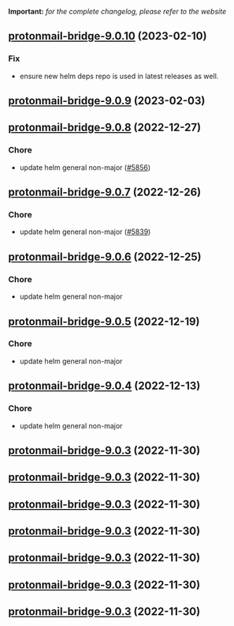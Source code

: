 **Important:**
*for the complete changelog, please refer to the website*




## [protonmail-bridge-9.0.10](https://github.com/truecharts/charts/compare/protonmail-bridge-9.0.9...protonmail-bridge-9.0.10) (2023-02-10)

### Fix

- ensure new helm deps repo is used in latest releases as well.
  
  


## [protonmail-bridge-9.0.9](https://github.com/truecharts/charts/compare/protonmail-bridge-9.0.8...protonmail-bridge-9.0.9) (2023-02-03)




## [protonmail-bridge-9.0.8](https://github.com/truecharts/charts/compare/protonmail-bridge-9.0.7...protonmail-bridge-9.0.8) (2022-12-27)

### Chore

- update helm general non-major ([#5856](https://github.com/truecharts/charts/issues/5856))
  
  


## [protonmail-bridge-9.0.7](https://github.com/truecharts/charts/compare/protonmail-bridge-9.0.6...protonmail-bridge-9.0.7) (2022-12-26)

### Chore

- update helm general non-major ([#5839](https://github.com/truecharts/charts/issues/5839))
  
  


## [protonmail-bridge-9.0.6](https://github.com/truecharts/charts/compare/protonmail-bridge-9.0.5...protonmail-bridge-9.0.6) (2022-12-25)

### Chore

- update helm general non-major
  
  


## [protonmail-bridge-9.0.5](https://github.com/truecharts/charts/compare/protonmail-bridge-9.0.4...protonmail-bridge-9.0.5) (2022-12-19)

### Chore

- update helm general non-major
  
  


## [protonmail-bridge-9.0.4](https://github.com/truecharts/charts/compare/protonmail-bridge-9.0.3...protonmail-bridge-9.0.4) (2022-12-13)

### Chore

- update helm general non-major
  
  


## [protonmail-bridge-9.0.3](https://github.com/truecharts/charts/compare/protonmail-bridge-9.0.2...protonmail-bridge-9.0.3) (2022-11-30)




## [protonmail-bridge-9.0.3](https://github.com/truecharts/charts/compare/protonmail-bridge-9.0.2...protonmail-bridge-9.0.3) (2022-11-30)




## [protonmail-bridge-9.0.3](https://github.com/truecharts/charts/compare/protonmail-bridge-9.0.2...protonmail-bridge-9.0.3) (2022-11-30)




## [protonmail-bridge-9.0.3](https://github.com/truecharts/charts/compare/protonmail-bridge-9.0.2...protonmail-bridge-9.0.3) (2022-11-30)




## [protonmail-bridge-9.0.3](https://github.com/truecharts/charts/compare/protonmail-bridge-9.0.2...protonmail-bridge-9.0.3) (2022-11-30)




## [protonmail-bridge-9.0.3](https://github.com/truecharts/charts/compare/protonmail-bridge-9.0.2...protonmail-bridge-9.0.3) (2022-11-30)




## [protonmail-bridge-9.0.3](https://github.com/truecharts/charts/compare/protonmail-bridge-9.0.2...protonmail-bridge-9.0.3) (2022-11-30)



